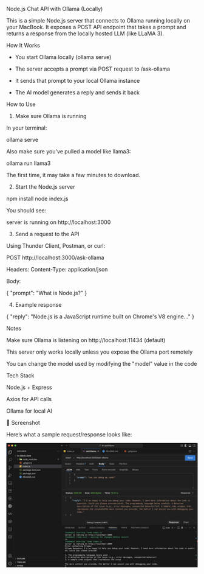 Node.js Chat API with Ollama (Locally)

This is a simple Node.js server that connects to Ollama running locally on your MacBook. It exposes a POST API endpoint that takes a prompt and returns a response from the locally hosted LLM (like LLaMA 3).

How It Works

- You start Ollama locally (ollama serve)

- The server accepts a prompt via POST request to /ask-ollama

- It sends that prompt to your local Ollama instance

- The AI model generates a reply and sends it back

How to Use

1. Make sure Ollama is running

In your terminal:

ollama serve

Also make sure you've pulled a model like llama3:

ollama run llama3

The first time, it may take a few minutes to download.

2. Start the Node.js server

npm install
node index.js

You should see:

server is running on http://localhost:3000

3. Send a request to the API

Using Thunder Client, Postman, or curl:

POST http://localhost:3000/ask-ollama

Headers: Content-Type: application/json

Body:

{
  "prompt": "What is Node.js?"
}

4. Example response

{
  "reply": "Node.js is a JavaScript runtime built on Chrome's V8 engine..."
}

Notes

Make sure Ollama is listening on http://localhost:11434 (default)

This server only works locally unless you expose the Ollama port remotely

You can change the model used by modifying the "model" value in the code

Tech Stack

Node.js + Express

Axios for API calls

Ollama for local AI

📸 Screenshot

Here’s what a sample request/response looks like:

![Snapshot](./Screenshot.png)